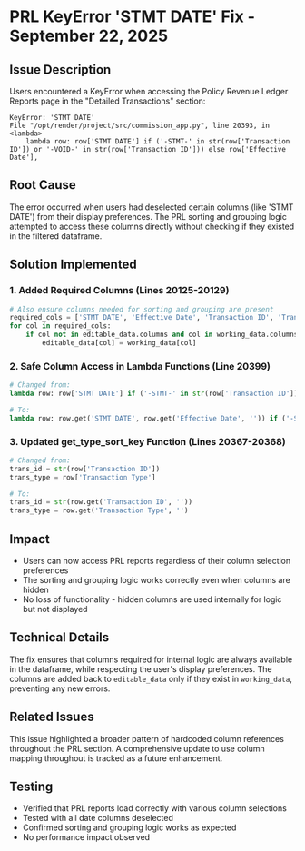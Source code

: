# PRL KeyError 'STMT DATE' Fix - September 22, 2025

## Issue Description
Users encountered a KeyError when accessing the Policy Revenue Ledger Reports page in the "Detailed Transactions" section:
```
KeyError: 'STMT DATE'
File "/opt/render/project/src/commission_app.py", line 20393, in <lambda>
    lambda row: row['STMT DATE'] if ('-STMT-' in str(row['Transaction ID']) or '-VOID-' in str(row['Transaction ID'])) else row['Effective Date'],
```

## Root Cause
The error occurred when users had deselected certain columns (like 'STMT DATE') from their display preferences. The PRL sorting and grouping logic attempted to access these columns directly without checking if they existed in the filtered dataframe.

## Solution Implemented

### 1. Added Required Columns (Lines 20125-20129)
```python
# Also ensure columns needed for sorting and grouping are present
required_cols = ['STMT DATE', 'Effective Date', 'Transaction ID', 'Transaction Type', 'Policy Number', 'X-DATE']
for col in required_cols:
    if col not in editable_data.columns and col in working_data.columns:
        editable_data[col] = working_data[col]
```

### 2. Safe Column Access in Lambda Functions (Line 20399)
```python
# Changed from:
lambda row: row['STMT DATE'] if ('-STMT-' in str(row['Transaction ID']) or '-VOID-' in str(row['Transaction ID'])) else row['Effective Date']

# To:
lambda row: row.get('STMT DATE', row.get('Effective Date', '')) if ('-STMT-' in str(row.get('Transaction ID', '')) or '-VOID-' in str(row.get('Transaction ID', ''))) else row.get('Effective Date', '')
```

### 3. Updated get_type_sort_key Function (Lines 20367-20368)
```python
# Changed from:
trans_id = str(row['Transaction ID'])
trans_type = row['Transaction Type']

# To:
trans_id = str(row.get('Transaction ID', ''))
trans_type = row.get('Transaction Type', '')
```

## Impact
- Users can now access PRL reports regardless of their column selection preferences
- The sorting and grouping logic works correctly even when columns are hidden
- No loss of functionality - hidden columns are used internally for logic but not displayed

## Technical Details
The fix ensures that columns required for internal logic are always available in the dataframe, while respecting the user's display preferences. The columns are added back to `editable_data` only if they exist in `working_data`, preventing any new errors.

## Related Issues
This issue highlighted a broader pattern of hardcoded column references throughout the PRL section. A comprehensive update to use column mapping throughout is tracked as a future enhancement.

## Testing
- Verified that PRL reports load correctly with various column selections
- Tested with all date columns deselected
- Confirmed sorting and grouping logic works as expected
- No performance impact observed